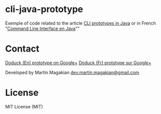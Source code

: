 cli-java-prototype
==================
Exemple of code related to the article [CLI prototypes in Java](http://doduck.com/en/command-line-interface-in-java-api-overview/)
or in French "[Command Line Interface en Java](http://doduck.com/fr/command-line-interface-en-java/)""



Contact
=========
[Doduck (En) prototype on Google+](https://plus.google.com/116668777198911611361?rel=publisher)
[Doduck (Fr) prototype sur Google+](https://plus.google.com/113202844969541158439?rel=publisher)

Developed by Martin Magakian
dev.martin.magakian@gmail.com


License
=========
MIT License (MIT)